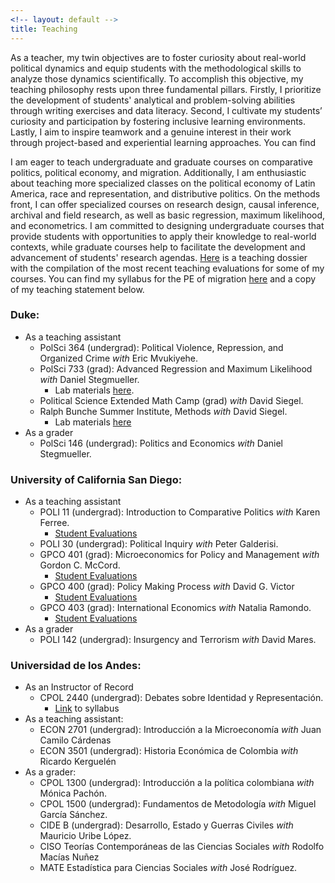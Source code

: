 ```yaml
---
<!-- layout: default -->
title: Teaching
---
```


As a teacher, my twin objectives are to foster curiosity about real-world political dynamics and equip students with the methodological skills to analyze those dynamics scientifically. To accomplish this objective, my teaching philosophy rests upon three fundamental pillars. Firstly, I prioritize the development of students' analytical and problem-solving abilities through writing exercises and data literacy. Second, I cultivate my students’ curiosity and participation by fostering inclusive learning environments. Lastly, I aim to inspire teamwork and a genuine interest in their work through project-based and experiential learning approaches. You can find 

I am eager to teach undergraduate and graduate courses on comparative politics, political economy, and migration. Additionally, I am enthusiastic about teaching more specialized classes on the political economy of Latin America, race and representation, and distributive politics. On the methods front, I can offer specialized courses on research design, causal inference, archival and field research, as well as basic regression, maximum likelihood, and econometrics. I am committed to designing undergraduate courses that provide students with opportunities to apply their knowledge to real-world contexts, while graduate courses help to facilitate the development and advancement of students' research agendas. [Here](https://www.dropbox.com/scl/fi/fbhk7bncxmbkio1tdz1wt/Teaching-Dossiers.pdf?rlkey=pfaiuzuyxtw4iqca7fiiz3egh&dl=0) is a teaching dossier with the compilation of the most recent teaching evaluations for some of my courses. You can find my syllabus for the PE of migration [here](https://www.dropbox.com/scl/fi/5gllbe6mpimizw4pdyr6o/Sample-Syllabus.pdf?rlkey=59hwd9l0tpfwus9i8y21msyta&dl=0) and a copy of my teaching statement below.

<object data="../assets/teach_evals/VillamizarChaparro_TeachingStatement_v7.pdf" width="700" height="800" type='application/pdf'></object>


### Duke:
  - As a teaching assistant
    - PolSci 364 (undergrad): Political Violence, Repression, and Organized Crime *with* Eric Mvukiyehe.
    - PolSci 733 (grad): Advanced Regression and Maximum Likelihood *with* Daniel Stegmueller.
        - Lab materials [here](https://github.com/sanmavicha/MLE_Lab).
    - Political Science Extended Math Camp (grad) *with* David Siegel.
    - Ralph Bunche Summer Institute, Methods *with* David Siegel.
        - Lab materials [here](https://github.com/sanmavicha/RBSI)
  - As a grader
    - PolSci 146 (undergrad): Politics and Economics *with* Daniel Stegmueller.

### University of California San Diego:
  - As a teaching assistant
    - POLI 11 (undergrad): Introduction to Comparative Politics *with* Karen Ferree.
        - [Student Evaluations](https://www.dropbox.com/s/p7o6fi1ycdfvv87/Evaluation%20Results%20_%20Intro%20Comp%20Pol.pdf?dl=0)
    - POLI 30 (undergrad): Political Inquiry *with* Peter Galderisi.
    - GPCO 401 (grad): Microeconomics for Policy and Management *with* Gordon C. McCord.
        - [Student Evaluations](https://www.dropbox.com/s/vz1u7dz69uulsgd/Evaluation%20Results%20_%20Micro.pdf?dl=0)
    - GPCO 400 (grad): Policy Making Process *with* David G. Victor
        - [Student Evaluations](https://www.dropbox.com/s/u4qk9623vcrlo3g/Evaluation%20Results%20_%20PMP.pdf?dl=0)
    - GPCO 403 (grad): International Economics *with* Natalia Ramondo.
        - [Student Evaluations](https://www.dropbox.com/s/hladsqqd7fj3tkd/Evaluation%20Results%20_%20Inal_Econ.pdf?dl=0)
  - As a grader
    - POLI 142 (undergrad): Insurgency and Terrorism *with* David Mares.

### Universidad de los Andes:
  - As an Instructor of Record
    - CPOL 2440 (undergrad): Debates sobre Identidad y Representación.
      - [Link](https://www.dropbox.com/s/gcvriz5y927hwso/Programa%20Identidad%2C%20Representaci%C3%B3n%20y%20Congreso.pdf?dl=0) to syllabus
  - As a teaching assistant:
    - ECON 2701 (undergrad): Introducción a la Microeconomía *with* Juan Camilo Cárdenas
    - ECON 3501 (undergrad): Historia Económica de Colombia *with* Ricardo Kerguelén
  - As a grader:
    - CPOL 1300 (undergrad): Introducción a la política colombiana *with* Mónica Pachón.
    - CPOL 1500 (undergrad): Fundamentos de Metodología *with* Miguel García Sánchez.
    - CIDE B (undergrad): Desarrollo, Estado y Guerras Civiles *with* Mauricio Uribe López.
    - CISO Teorías Contemporáneas de las Ciencias Sociales *with* Rodolfo Macías Nuñez
    - MATE Estadística para Ciencias Sociales *with* José Rodríguez.
